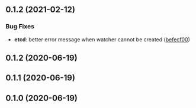 ## 0.1.2 (2021-02-12)


### Bug Fixes

* **etcd**: better error message when watcher cannot be created ([befecf00](https://github.com/postfinance/store/commit/befecf00))



## 0.1.2 (2020-06-19)



## 0.1.1 (2020-06-19)



## 0.1.0 (2020-06-19)



